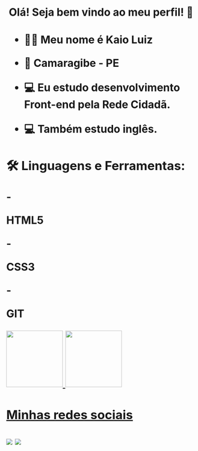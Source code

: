 <h1 align="center">
  Olá! Seja bem vindo ao meu perfil! 👋
<h1>
 
  - <p>🐱‍👤 Meu nome é Kaio Luiz </p>
  - <p>📍 Camaragibe - PE</p>
  - <p>💻 Eu estudo desenvolvimento Front-end pela Rede Cidadã.</p>
  - <p>💻 Também estudo inglês.</p>
  
  <div>
    <h3>🛠 Linguagens e Ferramentas:</h3>
    - <p>HTML5</p>
    - <p>CSS3</p>
    - <p>GIT</p>
  </div>
  
  
  <div>
    <a href="https://github.com/KaioLuiz03">
    <img height="150em" src="https://github-readme-stats.vercel.app/api?username=KaioLuiz03&show_icons=true&theme=dracula&include_all_commits=true&count_private=true"/>
    <img height="150em" src="https://github-readme-stats.vercel.app/api/top-langs/?username=KaioLuiz03&layout=compact&langs_count=16&theme=dracula"/>
  </div>
  
  
  <div>
    <h3>Minhas redes sociais</h3>
    <a href="https://www.instagram.com/kaio.luiz.3532/" target="_blank"><img src="https://img.shields.io/badge/-Instagram-%23E4405F?style=for-the-badge&logo=instagram&logoColor=white" target="_blank"></a>
    <a href="https://www.linkedin.com/in/kaio-luiz-692bb8217/" target="_blank"><img src="https://img.shields.io/badge/-LinkedIn-%230077B5?style=for-the-badge&logo=linkedin&logoColor=white" target="_blank"></a>
  </div>
<!--
**KaioLuiz03/KaioLuiz03** is a ✨ _special_ ✨ repository because its `README.md` (this file) appears on your GitHub profile.

Here are some ideas to get you started:

- 🔭 I’m currently working on ...
- 🌱 I’m currently learning ...
- 👯 I’m looking to collaborate on ...
- 🤔 I’m looking for help with ...
- 💬 Ask me about ...
- 📫 How to reach me: ...
- 😄 Pronouns: ...
- ⚡ Fun fact: ...
-->
